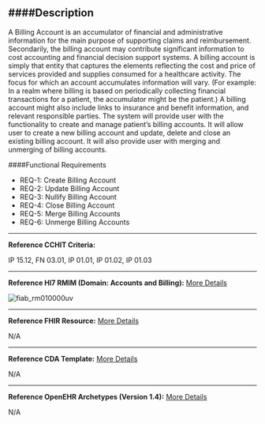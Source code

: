 ####Description
--------------
A Billing Account is an accumulator of financial and administrative information for the main purpose of supporting claims and reimbursement. Secondarily, the billing account may contribute significant information to cost accounting and financial decision support systems. A billing account is simply that entity that captures the elements reflecting the cost and price of services provided and supplies consumed for a healthcare activity. The focus for which an account accumulates information will vary. (For example: In a realm where billing is based on periodically collecting financial transactions for a patient, the accumulator might be the patient.) A billing account might also include links to insurance and benefit information, and relevant responsible parties. 
The system will provide user with the functionality to create and manage patient’s billing accounts. It will allow user to create a new billing account and update, delete and close an existing billing account. It will also provide user with merging and unmerging of billing accounts. 


####Functional Requirements
* REQ-1:	Create Billing Account
* REQ-2:	Update Billing Account
* REQ-3:  Nullify Billing Account
* REQ-4:  Close Billing Account
* REQ-5:  Merge Billing Accounts   
* REQ-6:  Unmerge Billing Accounts

_______________________________________________________________
**Reference CCHIT Criteria:**

IP 15.12, FN 03.01, IP 01.01, IP 01.02, IP 01.03
_______________________________________________________________
**Reference Hl7 RMIM (Domain: Accounts and Billing):**
[More Details](http://www.hl7.org/implement/standards/product_brief.cfm?product_id=306) 

![fiab_rm010000uv](https://f.cloud.github.com/assets/5391320/1798109/c14f46d2-6b2b-11e3-883e-fb07792e242d.png)

_______________________________________________________________
**Reference FHIR Resource:**
[More Details](http://www.hl7.org/implement/standards/fhir/resourcelist.html)

N/A
_______________________________________________________________
**Reference CDA Template:**
[More Details](http://www.hl7.org/Special/committees/structure/index.cfm)

N/A
_______________________________________________________________
**Reference OpenEHR Archetypes (Version 1.4):**
[More Details](http://www.openehr.org/ckm/)

N/A
